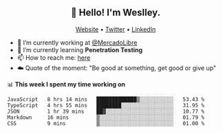 <h2 align="center">👋 Hello! I'm Weslley.</h2>
<p align="center">
  <a href="http://weslleyneri.com.br">Website</a> •
  <a href="https://twitter.com/Weslley_Neri">Twitter</a> •
  <a href="https://www.linkedin.com/in/weslley-neri-3658908b">LinkedIn</a>
</p>


- 🔭 I’m currently working at [@MercadoLibre](https://github.com/mercadolibre)
- 🌱 I’m currently learning **Penetration Testing**
- 📫 How to reach me: [here](mailto:weslley39@gmail.com)
- ☁️ Quote of the moment: "Be good at something, get good or give up"

📊 **This week I spent my time working on**
<!--START_SECTION:waka-->
```text
JavaScript   8 hrs 14 mins   █████████████▒░░░░░░░░░░░   53.43 % 
TypeScript   4 hrs 55 mins   ████████░░░░░░░░░░░░░░░░░   31.95 % 
JSON         1 hr 39 mins    ██▓░░░░░░░░░░░░░░░░░░░░░░   10.77 % 
Markdown     16 mins         ▒░░░░░░░░░░░░░░░░░░░░░░░░   01.79 % 
CSS          9 mins          ▒░░░░░░░░░░░░░░░░░░░░░░░░   01.00 % 
```
<!--END_SECTION:waka-->

<!-- Inspired by https://github.com/gruselhaus/gruselhaus -->